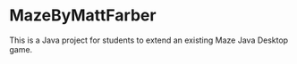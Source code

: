 # MazeByMattFarber

 This is a Java project for students to extend an existing Maze Java Desktop game.
